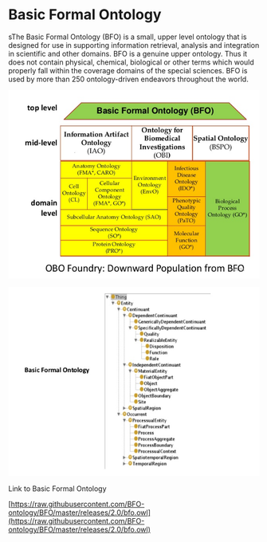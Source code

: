 # Basic Formal Ontology

sThe Basic Formal Ontology \(BFO\) is a small, upper level ontology that is designed for use in supporting information retrieval, analysis and integration in scientific and other domains. BFO is a genuine upper ontology. Thus it does not contain physical, chemical, biological or other terms which would properly fall within the coverage domains of the special sciences. BFO is used by more than 250 ontology-driven endeavors throughout the world.

![](.gitbook/assets/image%20%2812%29.png)

![](.gitbook/assets/image%20%289%29.png)

Link to Basic Formal Ontology

[https://raw.githubusercontent.com/BFO-ontology/BFO/master/releases/2.0/bfo.owl](https://raw.githubusercontent.com/BFO-ontology/BFO/master/releases/2.0/bfo.owl)

